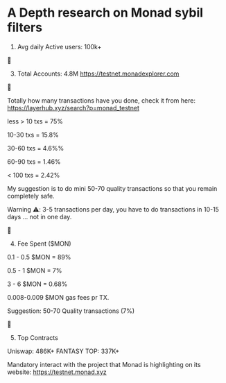 <h1>A Depth research on Monad sybil filters</h1>
  

1) Avg daily Active users: 100k+
   
💎

3) Total Accounts: 4.8M
https://testnet.monadexplorer.com

💎

 Totally how many transactions have you done, check it from here: https://layerhub.xyz/search?p=monad_testnet

   
less > 10 txs = 75%

10-30 txs = 15.8% 

30-60 txs = 4.6%%

60-90 txs = 1.46%

< 100 txs = 2.42%

My suggestion is to do mini 50-70 quality transactions so that you remain completely safe.

Warning ⚠️: 3-5 transactions per day, you have to do transactions in 10-15 days ... not in one day.

💎

4) Fee Spent ($MON)
   
0.1 - 0.5 $MON = 89%

0.5 - 1 $MON = 7%

3 - 6 $MON = 0.68%

0.008-0.009 $MON gas fees pr TX.

Suggestion: 50-70 Quality transactions (7%)

💎

5) Top Contracts

Uniswap: 486K+
FANTASY TOP: 337K+

Mandatory interact with the project that Monad is highlighting on its website: https://testnet.monad.xyz

